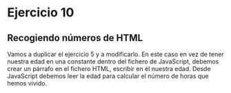 # Ejercicio 10

## Recogiendo números de HTML

Vamos a duplicar el ejercicio 5 y a modificarlo. En este caso en vez de tener nuestra edad en una constante dentro del fichero de JavaScript, debemos crear un párrafo en el fichero HTML, escribir en él nuestra edad. Desde JavaScript debemos leer la edad para calcular el número de horas que hemos vivido.
